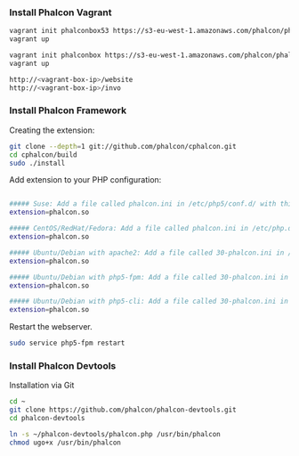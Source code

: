 ### Install Phalcon Vagrant

```bash
vagrant init phalconbox53 https://s3-eu-west-1.amazonaws.com/phalcon/phalcon125-apache2-php53-mysql55.box
vagrant up
```

```bash
vagrant init phalconbox https://s3-eu-west-1.amazonaws.com/phalcon/phalcon125-apache2-php54-mysql55.box
vagrant up
```

```bash
http://<vagrant-box-ip>/website
http://<vagrant-box-ip>/invo
```

### Install Phalcon Framework

Creating the extension:

```bash
git clone --depth=1 git://github.com/phalcon/cphalcon.git
cd cphalcon/build
sudo ./install
```

Add extension to your PHP configuration:
```bash

##### Suse: Add a file called phalcon.ini in /etc/php5/conf.d/ with this content:
extension=phalcon.so

##### CentOS/RedHat/Fedora: Add a file called phalcon.ini in /etc/php.d/ with this content:
extension=phalcon.so

##### Ubuntu/Debian with apache2: Add a file called 30-phalcon.ini in /etc/php5/apache2/conf.d/ with this content:
extension=phalcon.so

##### Ubuntu/Debian with php5-fpm: Add a file called 30-phalcon.ini in /etc/php5/fpm/conf.d/ with this content:
extension=phalcon.so

##### Ubuntu/Debian with php5-cli: Add a file called 30-phalcon.ini in /etc/php5/cli/conf.d/ with this content:
extension=phalcon.so
```

Restart the webserver.

```bash
sudo service php5-fpm restart
```

### Install Phalcon Devtools

Installation via Git

```bash
cd ~
git clone https://github.com/phalcon/phalcon-devtools.git
cd phalcon-devtools

ln -s ~/phalcon-devtools/phalcon.php /usr/bin/phalcon
chmod ugo+x /usr/bin/phalcon
```